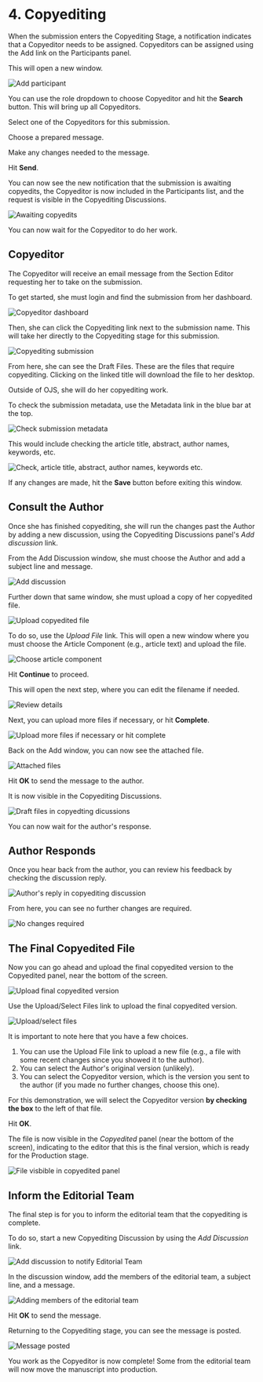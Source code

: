 # 4. Copyediting
When the submission enters the Copyediting Stage, a notification indicates that a Copyeditor needs to be assigned. Copyeditors can be assigned using the Add link on the Participants panel.

This will open a new window.

![Add participant](./images/4-1.png)

You can use the role dropdown to choose Copyeditor and hit the **Search** button. This will bring up all Copyeditors.

Select one of the Copyeditors for this submission.

Choose a prepared message.

Make any changes needed to the message.

Hit **Send**.

You can now see the new notification that the submission is awaiting copyedits, the Copyeditor is now included in the Participants list, and the request is visible in the Copyediting Discussions.

![Awaiting copyedits](./images/4-2.png)

You can now wait for the Copyeditor to do her work.

## Copyeditor
The Copyeditor will receive an email message from the Section Editor requesting her to take on the submission.

To get started, she must login and find the submission from her dashboard.

![Copyeditor dashboard](./images/4-3.png)

Then, she can click the Copyediting link next to the submission name. This will take her directly to the Copyediting stage for this submission.

![Copyediting submission](./images/4-4.png)

From here, she can see the Draft Files. These are the files that require copyediting. Clicking on the linked title will download the file to her desktop.

Outside of OJS, she will do her copyediting work.

To check the submission metadata, use the Metadata link in the blue bar at the top.

![Check submission metadata](./images/4-5.png)

This would include checking the article title, abstract, author names, keywords, etc.

![Check, article title, abstract, author names, keywords etc.](./images/4-6.png)

If any changes are made, hit the **Save** button before exiting this window.

## Consult the Author

Once she has finished copyediting, she will run the changes past the Author by adding a new discussion, using the Copyediting Discussions panel's *Add discussion* link.

From the Add Discussion window, she must choose the Author and add a subject line and message.

![Add discussion](./images/4-7.png)

Further down that same window, she must upload a copy of her copyedited file.

![Upload copyedited file](./images/4-8.png)

To do so, use the *Upload File* link. This will open a new window where you must choose the Article Component (e.g., article text) and upload the file.

![Choose article component](./images/4-9.png)

Hit **Continue** to proceed.

This will open the next step, where you can edit the filename if needed.

![Review details](./images/4-10.png)

Next, you can upload more files if necessary, or hit **Complete**.

![Upload more files if necessary or hit complete](./images/4-11.png)

Back on the Add window, you can now see the attached file.

![Attached files](./images/4-12.png)

Hit **OK** to send the message to the author.

It is now visible in the Copyediting Discussions.

![Draft files in copyedting dicussions](./images/4-13.png)

You can now wait for the author's response.

## Author Responds

Once you hear back from the author, you can review his feedback by checking the discussion reply.

![Author's reply in copyediting discussion](./images/4-14.png)

From here, you can see no further changes are required.

![No changes required](./images/4-15.png)

## The Final Copyedited File

Now you can go ahead and upload the final copyedited version to the Copyedited panel, near the bottom of the screen.

![Upload final copyedited version](./iamges/4-16.png)

Use the Upload/Select Files link to upload the final copyedited version.

![Upload/select files](./images/4-17.png)

It is important to note here that you have a few choices.

1. You can use the Upload File link to upload a new file (e.g., a file with some recent changes since you showed it to the author).
2. You can select the Author's original version (unlikely).
3. You can select the Copyeditor version, which is the version you sent to the author (if you made no further changes, choose this one).

For this demonstration, we will select the Copyeditor version **by checking the box** to the left of that file.

Hit **OK**.

The file is now visible in the *Copyedited* panel (near the bottom of the screen), indicating to the editor that this is the final version, which is ready for the Production stage.

![File visbible in copyedited panel](./images/4-18.png)

## Inform the Editorial Team

The final step is for you to inform the editorial team that the copyediting is complete.

To do so, start a new Copyediting Discussion by using the *Add Discussion* link.

![Add discussion to notify Editorial Team](./images/4-19.png)

In the discussion window, add the members of the editorial team, a subject line, and a message.

![Adding members of the editorial team](./images/4-20.png)

Hit **OK** to send the message.

Returning to the Copyediting stage, you can see the message is posted.

![Message posted](./images/4-21.png)

You work as the Copyeditor is now complete! Some from the editorial team will now move the manuscript into production.